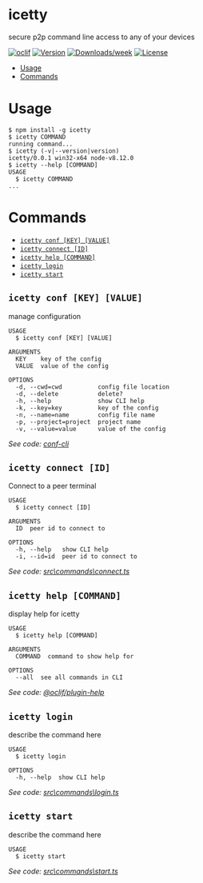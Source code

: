 icetty
======

secure p2p command line access to any of your devices

[![oclif](https://img.shields.io/badge/cli-oclif-brightgreen.svg)](https://oclif.io)
[![Version](https://img.shields.io/npm/v/icetty.svg)](https://npmjs.org/package/icetty)
[![Downloads/week](https://img.shields.io/npm/dw/icetty.svg)](https://npmjs.org/package/icetty)
[![License](https://img.shields.io/npm/l/icetty.svg)](https://github.com/natzcam/icetty/blob/master/package.json)

<!-- toc -->
* [Usage](#usage)
* [Commands](#commands)
<!-- tocstop -->
# Usage
<!-- usage -->
```sh-session
$ npm install -g icetty
$ icetty COMMAND
running command...
$ icetty (-v|--version|version)
icetty/0.0.1 win32-x64 node-v8.12.0
$ icetty --help [COMMAND]
USAGE
  $ icetty COMMAND
...
```
<!-- usagestop -->
# Commands
<!-- commands -->
* [`icetty conf [KEY] [VALUE]`](#icetty-conf-key-value)
* [`icetty connect [ID]`](#icetty-connect-id)
* [`icetty help [COMMAND]`](#icetty-help-command)
* [`icetty login`](#icetty-login)
* [`icetty start`](#icetty-start)

## `icetty conf [KEY] [VALUE]`

manage configuration

```
USAGE
  $ icetty conf [KEY] [VALUE]

ARGUMENTS
  KEY    key of the config
  VALUE  value of the config

OPTIONS
  -d, --cwd=cwd          config file location
  -d, --delete           delete?
  -h, --help             show CLI help
  -k, --key=key          key of the config
  -n, --name=name        config file name
  -p, --project=project  project name
  -v, --value=value      value of the config
```

_See code: [conf-cli](https://github.com/natzcam/conf-cli/blob/v0.1.6/src\commands\conf.ts)_

## `icetty connect [ID]`

Connect to a peer terminal

```
USAGE
  $ icetty connect [ID]

ARGUMENTS
  ID  peer id to connect to

OPTIONS
  -h, --help   show CLI help
  -i, --id=id  peer id to connect to
```

_See code: [src\commands\connect.ts](https://github.com/natzcam/icetty/blob/v0.0.1/src\commands\connect.ts)_

## `icetty help [COMMAND]`

display help for icetty

```
USAGE
  $ icetty help [COMMAND]

ARGUMENTS
  COMMAND  command to show help for

OPTIONS
  --all  see all commands in CLI
```

_See code: [@oclif/plugin-help](https://github.com/oclif/plugin-help/blob/v2.1.3/src\commands\help.ts)_

## `icetty login`

describe the command here

```
USAGE
  $ icetty login

OPTIONS
  -h, --help  show CLI help
```

_See code: [src\commands\login.ts](https://github.com/natzcam/icetty/blob/v0.0.1/src\commands\login.ts)_

## `icetty start`

describe the command here

```
USAGE
  $ icetty start
```

_See code: [src\commands\start.ts](https://github.com/natzcam/icetty/blob/v0.0.1/src\commands\start.ts)_
<!-- commandsstop -->
